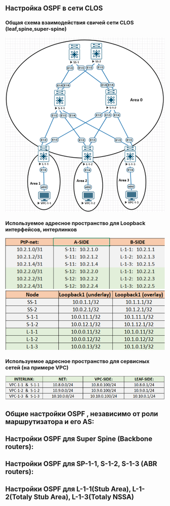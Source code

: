 ## Настройка OSPF в сети CLOS

### Общая схема взаимодействия свичей сети CLOS (leaf,spine,super-spine) 
![2-1-1.png](2-1-1.png)


### Используемое адресное пространство для Loopback интерфейсов, интерлинков

![2-1-21.png](2-1-21.png)
![2-1-2-2.png](2-1-2-2.png)

### Используемое адресное пространство для сервисных сетей (на примере VPC)
![2-1-3.png](2-1-3.png)

## Общие настройки OSPF , независимо от роли маршрутизатора и его AS:


## Настройки OSPF для Super Spine (Backbone routers):


## Настройки OSPF для SP-1-1, S-1-2, S-1-3 (ABR routers):

## Настройки OSPF для L-1-1(Stub Area), L-1-2(Totaly Stub Area), L-1-3(Totaly NSSA)
